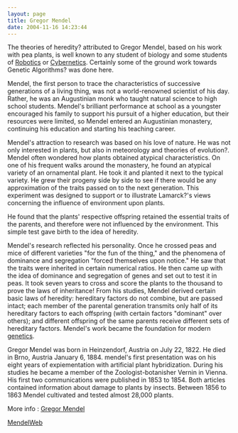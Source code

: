 ```yaml
---
layout: page
title: Gregor Mendel
date: 2004-11-16 14:23:44
---
```

<p>The theories of heredity<a class="wiki wikinew for-review" title="Create page: heredity">?</a> attributed to Gregor Mendel, based on his work with pea plants, is well known to any student of biology and some students of <a class="wiki" href="/wiki/robotic.html" title="Robotic">Robotics</a> or <a class="wiki" href="/wiki/cybernetics.html" title="Cybernetics">Cybernetics</a>.  Certainly some of the ground work towards Genetic Algorithms<a class="wiki wikinew for-review" title="Create page: Genetic Algorithms">?</a> was done here.
</p>
<p>Mendel, the first person to trace the characteristics of successive generations of a living thing, was not a world-renowned scientist of his day. Rather, he was an Augustinian monk who taught natural science to high school students. Mendel's brilliant performance at school as a youngster encouraged his family to support his pursuit of a higher education, but their resources were limited, so Mendel entered an Augustinian monastery, continuing his education and starting his teaching career.
</p>
<p>Mendel's attraction to research was based on his love of nature. He was not only interested in plants, but also in meteorology and theories of evolution<a class="wiki wikinew for-review" title="Create page: evolution">?</a>. Mendel often wondered how plants obtained atypical characteristics. On one of his frequent walks around the monastery, he found an atypical variety of an ornamental plant. He took it and planted it next to the typical variety. He grew their progeny side by side to see if there would be any approximation of the traits passed on to the next generation. This experiment was designed to support or to illustrate Lamarck<a class="wiki wikinew for-review" title="Create page: Lamarck">?</a>'s views concerning the influence of environment upon plants.
</p>
<p>He found that the plants' respective offspring retained the essential traits of the parents, and therefore were not influenced by the environment. This simple test gave birth to the idea of heredity.
</p>
<p>Mendel's research reflected his personality. Once he crossed peas and mice of different varieties "for the fun of the thing," and the phenomena of dominance and segregation "forced themselves upon notice." He saw that the traits were inherited in certain numerical ratios. He then came up with the idea of dominance and segregation of genes and set out to test it in peas. It took seven years to cross and score the plants to the thousand to prove the laws of inheritance! From his studies, Mendel derived certain basic laws of heredity: hereditary factors do not combine, but are passed intact; each member of the parental generation transmits only half of its hereditary factors to each offspring (with certain factors "dominant" over others); and different offspring of the same parents receive different sets of hereditary factors. Mendel's work became the foundation for modern <a class="wiki" href="/wiki/genetic.html" title="This word describes the system used by all known biological lifeforms to store sticky (permanent) or static data.">genetics</a>.
</p>
<p>Gregor Mendel was born in Heinzendorf, Austria on July 22, 1822. He died in Brno, Austria January 6, 1884. mendel's first presentation was on his eight years of expiementation with artificial plant hybridization. During his studies he became a member of the Zoologist-botanisher Vernin in Vienna. His first two communications were published in 1853 to 1854. Both articles contained information about damage to plants by insects. Between 1856 to 1863 Mendel cultivated and tested almost 28,000 plants.
</p>
<p>More info : <a  href="http://www.mcn.org/c/irapilgrim/menhome.html" rel="external" target="_blank">Gregor Mendel</a>
</p>
<p><a  href="http://www.mendelweb.org/" rel="external" target="_blank">MendelWeb</a>
</p>
